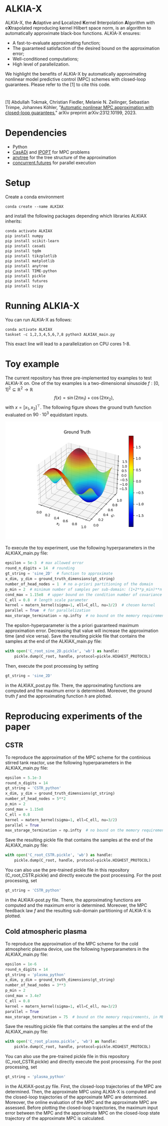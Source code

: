 # ALKIA-X
ALKIA-X, the **A**daptive and **L**ocalized **K**ernel **I**nterpolation **A**lgorithm with e**X**trapolated reproducing kernel Hilbert space norm, is an algorithm to automatically approximate black-box functions. 
ALKIA-X ensures:
* A fast-to-evaluate approximating function;
* The guaranteed satisfaction of the desired bound on the approximation error;
* Well-conditioned computations;
* High level of parallelization.
  
We highlight the benefits of ALKIA-X by automatically approximating nonlinear model predictive control (MPC) schemes with closed-loop guarantees. 
Please refer to the [1] to cite this code.
#
[1] Abdullah Tokmak, Christian Fiedler, Melanie N. Zeilinger, Sebastian Trimpe, Johannes Köhler, "[Automatic nonlinear MPC approximation with closed-loop guarantees](https://arxiv.org/pdf/2312.10199.pdf)," arXiv preprint arXiv:2312.10199, 2023.


# Dependencies

* Python
* [CasADi](https://web.casadi.org/) and [IPOPT](https://coin-or.github.io/Ipopt/) for MPC problems
* [anytree](https://anytree.readthedocs.io/en/stable/) for the tree structure of the approximation
* [concurrent.futures](https://docs.python.org/3/library/concurrent.futures.html) for parallel execution


# Setup
Create a conda environment 
```
conda create --name ALKIAX
```
and install the following packages depending which libraries ALKIAX inherits:
```
conda activate ALKIAX
pip install numpy
pip install scikit-learn
pip install casadi
pip install tqdm
pip install tikzplotlib
pip install matplotlib
pip install anytree
pip install TIME-python
pip install pickle
pip install futures
pip install scipy
```

# Running ALKIA-X 
You can run ALKIA-X as follows:
```
conda activate ALKIAX
taskset -c 1,2,3,4,5,6,7,8 python3 ALKIAX_main.py
```
This exact line will lead to a parallelization on CPU cores 1-8.



# Toy example
The current repository has three pre-implemented toy examples to test ALKIA-X on. 
One of the toy examples is a two-dimensional sinusoide $f{:} [0,1]^2\subseteq\mathbb{R}^2\rightarrow \mathbb{R}$
$$f(x) = \sin(2\pi x_1)+ \cos(2\pi x_2),$$ with $x=[x_1,x_2]^\top.$
The following figure shows the ground truth function evaluated on $90\cdot 10^3$ equidistant inputs.


![Sinusoide toy example](sine_2D.png)


To execute the toy experiment, use the following hyperparameters in the ALKIAX_main.py file:
```python
epsilon = 5e-3  # max allowed error
round_n_digits = 14  # rounding
gt_string = 'sine_2D'  # function to approximate
x_dim, y_dim = ground_truth_dimensions(gt_string)
number_of_head_nodes = 1  # no a-priori partitioning of the domain
p_min = 2  # minimum number of samples per sub-domain: (1+2**p_min)**n
cond_max = 1.15e8  # upper bound on the condition number of covariance matrices
C_ell = 0.8  # length scale parameter
kernel = matern_kernel(sigma=1, ell=C_ell, nu=3/2)  # chosen kernel
parallel = True  # for parallelization
max_storage_termination = np.infty  # no bound on the memory requirements
```
The epsilon-hyperparameter is the a priori guaranteed maximum approximation error. 
Decreasing that value will increase the approximation time (and vice versa).
Save the resulting pickle file that contains the samples at the end of the ALKIAX_main.py file:
```python
with open('C_root_sine_2D.pickle', 'wb') as handle:
    pickle.dump(C_root, handle, protocol=pickle.HIGHEST_PROTOCOL)
```

Then, execute the post processing by setting 
```python
gt_string = 'sine_2D'
```
in the ALKIAX_post.py file. 
There, the approximating functions are computed and the maximum error is determined.
Moreover, the ground truth $f$ and the approximating function $h$ are plotted.


# Reproducing experiments of the paper
## CSTR
To reproduce the approximation of the MPC scheme for the continious stirred tank reactor, use the following hyperparameters in the ALKIAX_main.py file:
```python
epsilon = 5.1e-3
round_n_digits = 14
gt_string = 'CSTR_python'
x_dim, y_dim = ground_truth_dimensions(gt_string)
number_of_head_nodes = 5**2
p_min = 2
cond_max = 1.15e8
C_ell = 0.8
kernel = matern_kernel(sigma=1, ell=C_ell, nu=3/2)
parallel = True
max_storage_termination = np.infty  # no bound on the memory requirements
```

Save the resulting pickle file that contains the samples at the end of the ALKIAX_main.py file:
```python
with open('C_root_CSTR.pickle', 'wb') as handle:
    pickle.dump(C_root, handle, protocol=pickle.HIGHEST_PROTOCOL)
```

You can also use the pre-trained pickle file in this repository (C_root_CSTR.pickle) and directly execute the post processing.
For the post processing, set 
```python
gt_string = 'CSTR_python'
```
in the ALKIAX-post.py file.
There, the approximating functions are computed and the maximum error is determined.
Moreover, the MPC feedback law $f$ and the resulting sub-domain partitioning of ALKIA-X is plotted.




## Cold atmospheric plasma
To reproduce the approximation of the MPC scheme for the cold atmospheric plasma device, use the following hyperparameters in the ALKIAX_main.py file:
```python
epsilon = 1e-6
round_n_digits = 14
gt_string = 'plasma_python'
x_dim, y_dim = ground_truth_dimensions(gt_string)
number_of_head_nodes = 3**3
p_min = 2
cond_max = 3.4e7
C_ell = 0.8
kernel = matern_kernel(sigma=1, ell=C_ell, nu=3/2)
parallel = True
max_storage_termination = 75  # bound on the memory requirements, in MB
```

Save the resulting pickle file that contains the samples at the end of the ALKIAX_main.py file:
```python
with open('C_root_plasma.pickle', 'wb') as handle:
    pickle.dump(C_root, handle, protocol=pickle.HIGHEST_PROTOCOL)
```

You can also use the pre-trained pickle file in this repository (C_root_CSTR.pickle) and directly execute the post processing.
For the post processing, set 
```python
gt_string = 'plasma_python'
```
in the ALKIAX-post.py file.
First, the closed-loop trajectories of the MPC are determined.
Then, the approximate MPC using ALKIA-X is computed and the closed-loop trajectories of the approximate MPC are determined.
Moreover, the online evaluation of the MPC and the approximate MPC are assessed.
Before plotting the closed-loop trajectories, the maximum input error between the MPC and the approximate MPC on the closed-loop state trajectory of the approximate MPC is calculated.



